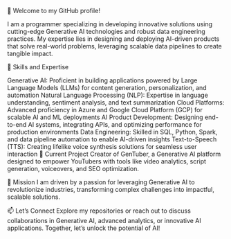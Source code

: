 👋 Welcome to my GitHub profile!

I am a programmer specializing in developing innovative solutions using cutting-edge Generative AI technologies and robust data engineering practices. My expertise lies in designing and deploying AI-driven products that solve real-world problems, leveraging scalable data pipelines to create tangible impact.

🔧 Skills and Expertise

Generative AI: Proficient in building applications powered by Large Language Models (LLMs) for content generation, personalization, and automation
Natural Language Processing (NLP): Expertise in language understanding, sentiment analysis, and text summarization
Cloud Platforms: Advanced proficiency in Azure and Google Cloud Platform (GCP) for scalable AI and ML deployments
AI Product Development: Designing end-to-end AI systems, integrating APIs, and optimizing performance for production environments
Data Engineering: Skilled in SQL, Python, Spark, and data pipeline automation to enable AI-driven insights
Text-to-Speech (TTS): Creating lifelike voice synthesis solutions for seamless user interaction
🚀 Current Project
Creator of GenTuber, a Generative AI platform designed to empower YouTubers with tools like video analytics, script generation, voiceovers, and SEO optimization.

🌟 Mission
I am driven by a passion for leveraging Generative AI to revolutionize industries, transforming complex challenges into impactful, scalable solutions.

📫 Let’s Connect
Explore my repositories or reach out to discuss collaborations in Generative AI, advanced analytics, or innovative AI applications. Together, let’s unlock the potential of AI!

